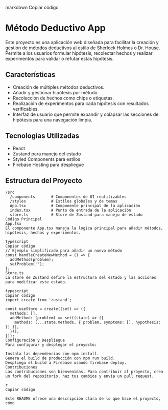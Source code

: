 markdown
Copiar código
# Método Deductivo App

Este proyecto es una aplicación web diseñada para facilitar la creación y gestión de métodos deductivos al estilo de Sherlock Holmes o Dr. House. Permite a los usuarios formular hipótesis, recolectar hechos y realizar experimentos para validar o refutar estas hipótesis.

## Características

- Creación de múltiples métodos deductivos.
- Añadir y gestionar hipótesis por método.
- Recolección de hechos como chips o etiquetas.
- Realización de experimentos para cada hipótesis con resultados verificables.
- Interfaz de usuario que permite expandir y colapsar las secciones de hipótesis para una navegación limpia.

## Tecnologías Utilizadas

- React
- Zustand para manejo del estado
- Styled Components para estilos
- Firebase Hosting para despliegue

## Estructura del Proyecto

```plaintext
/src
  /components       # Componentes de UI reutilizables
  /styles           # Estilos globales y de temas
  App.tsx           # Componente principal de la aplicación
  index.tsx         # Punto de entrada de la aplicación
  store.ts          # Store de Zustand para manejo de estado
Código Principal
App.tsx
El componente App.tsx maneja la lógica principal para añadir métodos, hipótesis, hechos y experimentos.

typescript
Copiar código
// Ejemplo simplificado para añadir un nuevo método
const handleCreateNewMethod = () => {
  addMethod(problem);
  setProblem('');
};
Store.ts
La store de Zustand define la estructura del estado y las acciones para modificar este estado.

typescript
Copiar código
import create from 'zustand';

const useStore = create((set) => ({
  methods: [],
  addMethod: (problem) => set((state) => ({
    methods: [...state.methods, { problem, symptoms: [], hypothesis: [] }],
  })),
}));
Configuración y Despliegue
Para configurar y desplegar el proyecto:

Instala las dependencias con npm install.
Genera el build de producción con npm run build.
Despliega el build a Firebase usando firebase deploy.
Contribuciones
Las contribuciones son bienvenidas. Para contribuir al proyecto, crea un fork del repositorio, haz tus cambios y envía un pull request.

r
Copiar código

Este README ofrece una descripción clara de lo que hace el proyecto, cómo 